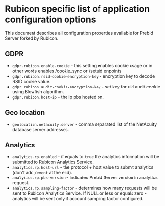 # Rubicon specific list of application configuration options

This document describes all configuration properties available for Prebid Server forked by Rubicon.

## GDPR
- `gdpr.rubicon.enable-cookie` - this setting enables cookie usage or in other words enables /cookie_sync or /setuid enpoints
- `gdpr.rubicon.rsid-cookie-encryption-key` - encryption key to decode RSID cookie value.
- `gdpr.rubicon.audit-cookie-encryption-key` - set key for uid audit cookie using Blowfish algorithm.
- `gdpr.rubicon.host-ip` - the ip pbs hosted on.

## Geo location
- `geolocation.netacuity.server` - comma separated list of the NetAcuity database server addresses.

## Analytics
- `analytics.rp.enabled` - if equals to `true` the analytics information will be submitted to Rubicon Analytics Service.
- `analytics.rp.host-url` - the protocol + host value to submit analytics (don't add `/event` at the end).
- `analytics.rp.pbs-version` - indicates Prebid Server version in analytics request.
- `analytics.rp.sampling-factor` - determines how many requests will be sent to Rubicon Analytics Service. If NULL or less or equals zero  - analytics will be sent only if account sampling factor configured.
